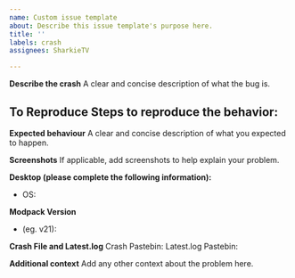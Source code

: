 ```yaml
---
name: Custom issue template
about: Describe this issue template's purpose here.
title: ''
labels: crash
assignees: SharkieTV

---
```


**Describe the crash**
A clear and concise description of what the bug is.

**To Reproduce**
Steps to reproduce the behavior:
- 

**Expected behaviour**
A clear and concise description of what you expected to happen.

**Screenshots**
If applicable, add screenshots to help explain your problem.

**Desktop (please complete the following information):**
 - OS: 

**Modpack Version**
- (eg. v21):

**Crash File and Latest.log**
Crash Pastebin: 
Latest.log Pastebin: 

**Additional context**
Add any other context about the problem here.
